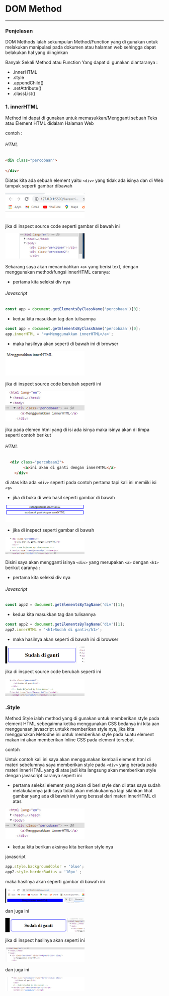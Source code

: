 #                                                 DOM Method  
--------------------------------------------------------------------------------------------------------------------------

### Penjelasan 

DOM Methods Ialah sekumpulan Method/Function yang di gunakan untuk melakukan manipulasi pada dokumen atau halaman web sehingga dapat belakukan hal yang diinginkan 

Banyak Sekali Method atau Function Yang dapat di gunakan diantaranya :

* .innerHTML
* .style 
* .appendChild()
* .setAttribute()
* .classList()

### 1. innerHTML 

Method ini dapat di gunakan untuk memasukkan/Mengganti  sebuah Teks atau Element HTML didalam Halaman Web 

contoh :
###### HTML
```html
<div class="percobaan">

</div>
```
Diatas kita ada sebuah element yaitu ```<div>``` yang tidak ada isinya dan di Web tampak seperti gambar dibawah

<img src="img/sebelum1.jpg" alt="toggle" width="50%">

jika di inspect source code seperti gambar di bawah ini 

<img src="img/sebelum2.jpg" alt="toggle" width="50%">

Sekarang saya akan menambahkan ```<a>``` yang berisi text, dengan menggunakan method/fungsi innerHTML caranya:

- pertama kita seleksi div nya
###### Javascript
```js
const app = document.getElementsByClassName('percobaan')[0];
```
- kedua kita masukkan tag dan tulisannya 
```js 
const app = document.getElementsByClassName('percobaan')[0];
app.innerHTML = '<a>Menggunakkan innerHTML</a>';
```
- maka hasilnya akan seperti di bawah ini di browser

<img src="img/hasilpage.jpg" alt="toggle" width="50%">

 jika di inspect source code berubah seperti ini 

<img src="img/hasilcode.jpg" alt="toggle" width="50%">

jika pada elemen html yang di isi ada isinya maka isinya akan di timpa seperti contoh berikut 

###### HTML 
```html 
  <div class="percobaan2">
        <a>ini akan di ganti dengan innerHTML</a>
    </div>
```
di atas kita ada ```<div>``` seperti pada contoh pertama tapi kali ini memiiki isi ```<a>```

- jika di buka di web hasil  seperti gambar di bawah 

<img src="img/sebelumc2.jpg" alt="toggle" width="50%">

- jika di inspect seperti gambar di bawah 

<img src="img/codesebelum.jpg" alt="toggle" width="50%">

Disini saya akan mengganti isinya ```<div>``` yang merupakan  ```<a>``` dengan ```<h1>``` berikut caranya :

- pertama kita seleksi div nya
###### Javascript
```js
const app2 = document.getElementsByTagName('div')[1];
```
- kedua kita masukkan tag dan tulisannya 
```js 
const app2 = document.getElementsByTagName('div')[1];
app2.innerHTML = '<h1>Sudah di ganti</h1>';
```
- maka hasilnya akan seperti di bawah ini di browser

<img src="img/sesudahc2.jpg" alt="toggle" width="50%">

 jika di inspect source code berubah seperti ini 

<img src="img/codesesudah.jpg" alt="toggle" width="50%">

### .Style

Method Style ialah method yang di gunakan untuk memberikan style pada element HTML sebegaimna ketika menggunakan CSS bedanya ini kita aan menggunaan javascript untukk memberikan style nya, jika kita menggunakan Metodhe ini untuk memberikan style pada suatu element makan ini akan memberikan Inline CSS pada element tersebut 

contoh 

Untuk contoh kali ini saya akan menggunakan kembali element html di materi sebelumnya  saya  memberikan style pada ```<div>``` yang berada pada materi innerHTML yang di atas jadi kita langsung akan memberikan style dengan javascript caranya seperti ini 

- pertama seleksi element yang akan di beri style dan di atas saya sudah melakukannya jadi saya tidak  akan melakukannya lagi silahkan lihat gambar yang ada di bawah ini yang berasal dari materi innerHTML di atas

<img src="img/hasilcode.jpg" alt="toggle" width="50%">

- kedua kita berikan aksinya kita berikan style nya 

javascript

```js
app.style.backgroundColor = 'blue';
app2.style.borderRadius = '10px' ;
```

maka hasilnya akan seperti gambar di bawah ini 

<img src="img/style3.jpg" alt="toggle" width="50%">

dan juga ini 

<img src="img/style1.jpg" alt="toggle" width="50%">

jika di inspect hasilnya akan seperti ini 

<img src="img/style2.jpg" alt="toggle" width="50%">

dan juga ini 

<img src="img/style4.jpg" alt="toggle" width="50%">
















 
